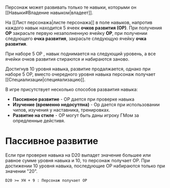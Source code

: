 Персонаж может развивать только те навыки, которыми он [[Навыки#Владение навыком|владеет]].

На [[Лист персонажа|листе персонажа]] в поле навыков, напротив каждого навык находится 5 ячеек **очков развития (ОР)**. При получения **ОР** закрасьте первую незаполненную ячейку **ОР**, при получении следующего **очка развития**, закрасьте следующую ячейку **очка развития**.

При наборе 5 ОР , навык поднимается на следующий уровень, а все ячейки очков развития стираются и набираются заново.

Достигнув 10 уровня навыка, развитие продалжается, однако при наборе 5 ОР, вместо очередного уровня навыка персонаж получает [[Специализации|специяализацию]].

В игре присутствует несколько способов разваития навыка:
- **Пассивное развитие** - ОР дается при проверке навыка
- **Изучение (временно недосутпна)** - Ор дается при использовании чипов, изучения у наставника, тренировках.
- **Развитие на стиле** - ОР могут быть даны игроку ГМом за опредленные дейстивя.


# Пассивное развитие

Если при проверке навыка на D20 выпадет значение большее или равное сумме уровня навыка и 10, то персонаж получает ОР. При достижении 10 уровня навыка, последующие ОР набираются только при значении "20".

```
D20 >= УН + 9 : Персонаж получает ОР
```

